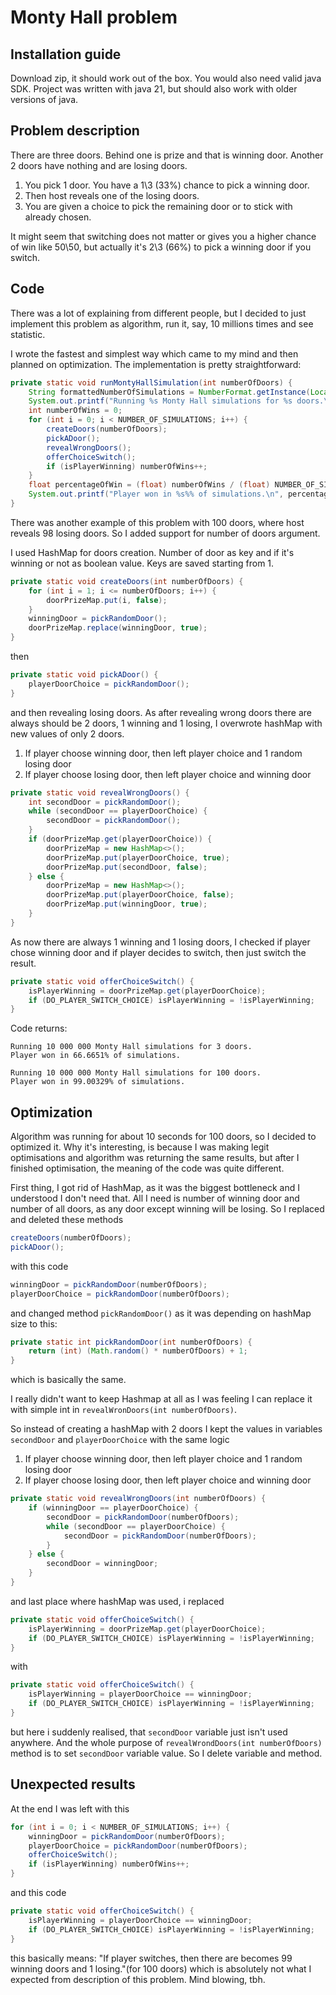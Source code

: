 # Monty Hall problem
## Installation guide

Download zip, it should work out of the box. You would also need valid java SDK. Project was written with java 21,
but should also work with older versions of java.

## Problem description

There are three doors. Behind one is prize and that is winning door. Another 2 doors have nothing and are losing doors.

1. You pick 1 door. You have a 1\3 (33%) chance to pick a winning door. 
2. Then host reveals one of the losing doors.
3. You are given a choice to pick the remaining door or to stick with already chosen.

It might seem that switching does not matter or gives you a higher chance of win like 50\50, but actually it's 2\3 (66%) 
to pick a winning door if you switch.

## Code

There was a lot of explaining from different people, but I decided to just implement this problem as algorithm,
run it, say, 10 millions times and see statistic.

I wrote the fastest and simplest way which came to my mind and then planned on optimization.
The implementation is pretty straightforward:

```java
private static void runMontyHallSimulation(int numberOfDoors) {
    String formattedNumberOfSimulations = NumberFormat.getInstance(Locale.FRANCE).format(NUMBER_OF_SIMULATIONS);
    System.out.printf("Running %s Monty Hall simulations for %s doors.\n", formattedNumberOfSimulations, numberOfDoors);
    int numberOfWins = 0;
    for (int i = 0; i < NUMBER_OF_SIMULATIONS; i++) {
        createDoors(numberOfDoors);
        pickADoor();
        revealWrongDoors();
        offerChoiceSwitch();
        if (isPlayerWinning) numberOfWins++;
    }
    float percentageOfWin = (float) numberOfWins / (float) NUMBER_OF_SIMULATIONS * 100;
    System.out.printf("Player won in %s%% of simulations.\n", percentageOfWin);
}
```

There was another example of this problem with 100 doors, where host reveals 98 losing doors. So I added support for 
number of doors argument.

I used HashMap for doors creation. Number of door as key and if it's winning or not as boolean value. 
Keys are saved starting from 1.

```java
private static void createDoors(int numberOfDoors) {
    for (int i = 1; i <= numberOfDoors; i++) {
        doorPrizeMap.put(i, false);
    }
    winningDoor = pickRandomDoor();
    doorPrizeMap.replace(winningDoor, true);
}
```

then 

```java
private static void pickADoor() {
    playerDoorChoice = pickRandomDoor();
}
```

and then revealing losing doors. As after revealing wrong doors there are always should be 2 doors, 1 winning and 1 losing,
I overwrote hashMap with new values of only 2 doors.

1. If player choose winning door, then left player choice and 1 random losing door
2. If player choose losing door, then left player choice and winning door

```java
private static void revealWrongDoors() {
    int secondDoor = pickRandomDoor();
    while (secondDoor == playerDoorChoice) {
        secondDoor = pickRandomDoor();
    }
    if (doorPrizeMap.get(playerDoorChoice)) {
        doorPrizeMap = new HashMap<>();
        doorPrizeMap.put(playerDoorChoice, true);
        doorPrizeMap.put(secondDoor, false);
    } else {
        doorPrizeMap = new HashMap<>();
        doorPrizeMap.put(playerDoorChoice, false);
        doorPrizeMap.put(winningDoor, true);
    }
}
```

As now there are always 1 winning and 1 losing doors, I checked if player chose winning door and if player decides to 
switch, then just switch the result.

```java
private static void offerChoiceSwitch() {
    isPlayerWinning = doorPrizeMap.get(playerDoorChoice);
    if (DO_PLAYER_SWITCH_CHOICE) isPlayerWinning = !isPlayerWinning;
}
```

Code returns:

```
Running 10 000 000 Monty Hall simulations for 3 doors.
Player won in 66.6651% of simulations.

Running 10 000 000 Monty Hall simulations for 100 doors.
Player won in 99.00329% of simulations.
```

## Optimization

Algorithm was running for about 10 seconds for 100 doors, so I decided to optimized it. Why it's interesting, is because 
I was making legit optimisations and algorithm was returning the same results, but after I finished optimisation,
the meaning of the code was quite different.

First thing, I got rid of HashMap, as it was the biggest bottleneck and I understood I don't need that. All I need is 
number of winning door and number of all doors, as any door except winning will be losing. 
So I replaced and deleted these methods

```java
createDoors(numberOfDoors);
pickADoor();
```

with this code

```java
winningDoor = pickRandomDoor(numberOfDoors);
playerDoorChoice = pickRandomDoor(numberOfDoors);
```

and changed method ```pickRandomDoor()``` as it was depending on hashMap size to this:

```java
private static int pickRandomDoor(int numberOfDoors) {
    return (int) (Math.random() * numberOfDoors) + 1;
}
```

which is basically the same.

I really didn't want to keep Hashmap at all as I was feeling I can replace it with simple int in ```revealWronDoors(int numberOfDoors)```.

So instead of creating a hashMap with 2 doors I kept the values in variables ```secondDoor``` and ```playerDoorChoice```
with the same logic 

1. If player choose winning door, then left player choice and 1 random losing door
2. If player choose losing door, then left player choice and winning door

```java
private static void revealWrongDoors(int numberOfDoors) {
    if (winningDoor == playerDoorChoice) {
        secondDoor = pickRandomDoor(numberOfDoors);
        while (secondDoor == playerDoorChoice) {
            secondDoor = pickRandomDoor(numberOfDoors);
        }
    } else {
        secondDoor = winningDoor;
    }
}
```

and last place where hashMap was used, i replaced 

```java
private static void offerChoiceSwitch() {
    isPlayerWinning = doorPrizeMap.get(playerDoorChoice);
    if (DO_PLAYER_SWITCH_CHOICE) isPlayerWinning = !isPlayerWinning;
}
```

with 

```java
private static void offerChoiceSwitch() {
    isPlayerWinning = playerDoorChoice == winningDoor;
    if (DO_PLAYER_SWITCH_CHOICE) isPlayerWinning = !isPlayerWinning;
}
```

but here i suddenly realised, that ```secondDoor``` variable just isn't used anywhere. And the whole purpose of 
```revealWrondDoors(int numberOfDoors)``` method is to set ```secondDoor``` variable value. So I delete variable and method.

## Unexpected results

At the end I was left with this
```java
for (int i = 0; i < NUMBER_OF_SIMULATIONS; i++) {
    winningDoor = pickRandomDoor(numberOfDoors);
    playerDoorChoice = pickRandomDoor(numberOfDoors);
    offerChoiceSwitch();
    if (isPlayerWinning) numberOfWins++;
}
```

and this code

```java
private static void offerChoiceSwitch() {
    isPlayerWinning = playerDoorChoice == winningDoor;
    if (DO_PLAYER_SWITCH_CHOICE) isPlayerWinning = !isPlayerWinning;
}
```

this basically means: "If player switches, then there are becomes 99 winning doors and 1 losing."(for 100 doors) which is 
absolutely not what I expected from description of this problem. Mind blowing, tbh.
